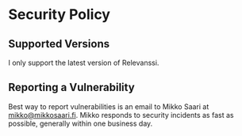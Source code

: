 # Security Policy

## Supported Versions

I only support the latest version of Relevanssi.

## Reporting a Vulnerability

Best way to report vulnerabilities is an email to Mikko Saari at
mikko@mikkosaari.fi. Mikko responds to security incidents as fast as
possible, generally within one business day.
